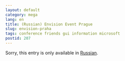 ```yaml
---
layout: default
category: mega
lang: en
title: (Russian) Envision Event Prague
slug: envision-praha
tags: conference friends gui information microsoft 
postid: 207
---
```

<p>Sorry, this entry is only available in <a href="http://mega.genn.org/export/getposts.php">Russian</a>.</p>